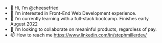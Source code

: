 - 👋 Hi, I’m @cheesefried
- 👀 I’m interested in Front-End Web Development experience.  
- 🌱 I’m currently learning with a full-stack bootcamp. Finishes early August 2022  
- 💞️ I’m looking to collaborate on meaninful products, regardless of pay.
- 📫 How to reach me https://www.linkedin.com/in/stephmillerdev/

<!---
cheesefried/cheesefried is a ✨ special ✨ repository because its `README.md` (this file) appears on your GitHub profile.
You can click the Preview link to take a look at your changes.
--->
